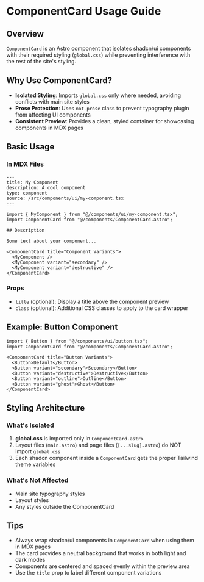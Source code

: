 # ComponentCard Usage Guide

## Overview

`ComponentCard` is an Astro component that isolates shadcn/ui components with their required styling (`global.css`) while preventing interference with the rest of the site's styling.

## Why Use ComponentCard?

- **Isolated Styling**: Imports `global.css` only where needed, avoiding conflicts with main site styles
- **Prose Protection**: Uses `not-prose` class to prevent typography plugin from affecting UI components
- **Consistent Preview**: Provides a clean, styled container for showcasing components in MDX pages

## Basic Usage

### In MDX Files

```mdx
---
title: My Component
description: A cool component
type: component
source: /src/components/ui/my-component.tsx
---

import { MyComponent } from "@/components/ui/my-component.tsx";
import ComponentCard from "@/components/ComponentCard.astro";

## Description

Some text about your component...

<ComponentCard title="Component Variants">
  <MyComponent />
  <MyComponent variant="secondary" />
  <MyComponent variant="destructive" />
</ComponentCard>
```

### Props

- `title` (optional): Display a title above the component preview
- `class` (optional): Additional CSS classes to apply to the card wrapper

## Example: Button Component

```mdx
import { Button } from "@/components/ui/button.tsx";
import ComponentCard from "@/components/ComponentCard.astro";

<ComponentCard title="Button Variants">
  <Button>Default</Button>
  <Button variant="secondary">Secondary</Button>
  <Button variant="destructive">Destructive</Button>
  <Button variant="outline">Outline</Button>
  <Button variant="ghost">Ghost</Button>
</ComponentCard>
```

## Styling Architecture

### What's Isolated

1. **global.css** is imported only in `ComponentCard.astro`
2. Layout files (`main.astro`) and page files (`[...slug].astro`) do NOT import `global.css`
3. Each shadcn component inside a `ComponentCard` gets the proper Tailwind theme variables

### What's Not Affected

- Main site typography styles
- Layout styles
- Any styles outside the ComponentCard

## Tips

- Always wrap shadcn/ui components in `ComponentCard` when using them in MDX pages
- The card provides a neutral background that works in both light and dark modes
- Components are centered and spaced evenly within the preview area
- Use the `title` prop to label different component variations
